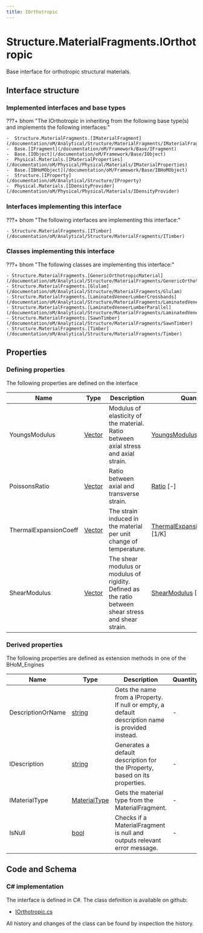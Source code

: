 ```yaml
---
title: IOrthotropic
---
```


# Structure.MaterialFragments.IOrthotropic

Base interface for orthotropic structural materials.

## Interface structure

### Implemented interfaces and base types

???+ bhom "The IOrthotropic in inheriting from the following base type(s) and implements the following interfaces:"

    -  Structure.MaterialFragments.[IMaterialFragment](/documentation/oM/Analytical/Structure/MaterialFragments/IMaterialFragment)
    -  Base.[IFragment](/documentation/oM/Framework/Base/IFragment)
    -  Base.[IObject](/documentation/oM/Framework/Base/IObject)
    -  Physical.Materials.[IMaterialProperties](/documentation/oM/Physical/Physical/Materials/IMaterialProperties)
    -  Base.[IBHoMObject](/documentation/oM/Framework/Base/IBHoMObject)
    -  Structure.[IProperty](/documentation/oM/Analytical/Structure/IProperty)
    -  Physical.Materials.[IDensityProvider](/documentation/oM/Physical/Physical/Materials/IDensityProvider)


### Interfaces implementing this interface

???+ bhom "The following interfaces are implementing this interface:"

    - Structure.MaterialFragments.[ITimber](/documentation/oM/Analytical/Structure/MaterialFragments/ITimber)


### Classes implementing this interface

???+ bhom "The following classes are implementing this interface:"

    - Structure.MaterialFragments.[GenericOrthotropicMaterial](/documentation/oM/Analytical/Structure/MaterialFragments/GenericOrthotropicMaterial)
    - Structure.MaterialFragments.[Glulam](/documentation/oM/Analytical/Structure/MaterialFragments/Glulam)
    - Structure.MaterialFragments.[LaminatedVeneerLumberCrossbands](/documentation/oM/Analytical/Structure/MaterialFragments/LaminatedVeneerLumberCrossbands)
    - Structure.MaterialFragments.[LaminatedVeneerLumberParallel](/documentation/oM/Analytical/Structure/MaterialFragments/LaminatedVeneerLumberParallel)
    - Structure.MaterialFragments.[SawnTimber](/documentation/oM/Analytical/Structure/MaterialFragments/SawnTimber)
    - Structure.MaterialFragments.[Timber](/documentation/oM/Analytical/Structure/MaterialFragments/Timber)


## Properties



### Defining properties

The following properties are defined on the interface

| Name             | Type             | Description      | Quantity         |
|------------------|------------------|------------------|------------------|
| YoungsModulus | [Vector](/documentation/oM/Dimensional/Geometry/Vector) | Modulus of elasticity of the material. Ratio between axial stress and axial strain. | [YoungsModulus](/documentation/oM/Dimensional/Quantities/Attributes/YoungsModulus) [Pa] |
| PoissonsRatio | [Vector](/documentation/oM/Dimensional/Geometry/Vector) | Ratio between axial and transverse strain. | [Ratio](/documentation/oM/Dimensional/Quantities/Attributes/Ratio) [-] |
| ThermalExpansionCoeff | [Vector](/documentation/oM/Dimensional/Geometry/Vector) | The strain induced in the material per unit change of temperature. | [ThermalExpansionCoefficient](/documentation/oM/Dimensional/Quantities/Attributes/ThermalExpansionCoefficient) [1/K] |
| ShearModulus | [Vector](/documentation/oM/Dimensional/Geometry/Vector) | The shear modulus or modulus of rigidity. Defined as the ratio between shear stress and shear strain. | [ShearModulus](/documentation/oM/Dimensional/Quantities/Attributes/ShearModulus) [Pa] |


### Derived properties

The following properties are defined as extension methods in one of the BHoM_Engines

| Name             | Type             | Description      | Quantity         | Engine           |
|------------------|------------------|------------------|------------------|------------------|
| DescriptionOrName | [string](https://learn.microsoft.com/en-us/dotnet/api/System.String?view=netstandard-2.0) | Gets the name from a IProperty. If null or empty, a default description name is provided instead. | - | Structure_Engine |
| IDescription | [string](https://learn.microsoft.com/en-us/dotnet/api/System.String?view=netstandard-2.0) | Generates a default description for the IProperty, based on its properties. | - | Structure_Engine |
| IMaterialType | [MaterialType](/documentation/oM/Analytical/Structure/MaterialFragments/MaterialType) | Gets the material type from the MaterialFragment. | - | Structure_Engine |
| IsNull | [bool](https://learn.microsoft.com/en-us/dotnet/api/System.Boolean?view=netstandard-2.0) | Checks if a MaterialFragment is null and outputs relevant error message. | - | Structure_Engine |


## Code and Schema

### C# implementation

The interface is defined in C#. The class definition is available on github:

- [IOrthotropic.cs](https://github.com/BHoM/BHoM/blob/develop/Structure_oM/MaterialFragments\IOrthotropic.cs)

All history and changes of the class can be found by inspection the history.
